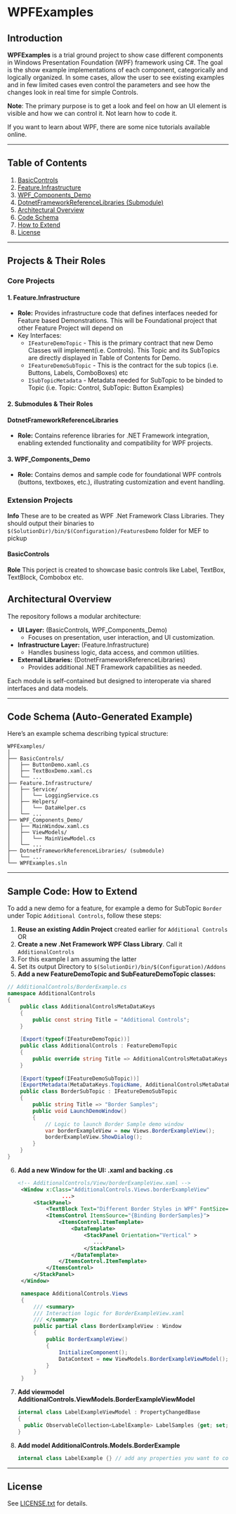 # WPFExamples

## Introduction
<!--
**WPFExamples** showcases implementations of various components in the Windows Presentation Foundation (WPF) framework using C#. The repository is designed to help developers understand, extend, and apply WPF concepts in their own projects. Each subproject demonstrates best practices for building UI controls, infrastructure features, and integration with .NET Framework libraries.
-->

**WPFExamples** is a trial ground project to show case different components in Windows Presentation Foundation (WPF) framework using C#.
The goal is the show example implementations of each component, categorically and logically organized. In some cases, allow  the user to see existing examples and in few limited cases even control the parameters and see how the changes look in real time for simple Controls.

**Note**: The primary purpose is to get a look and feel on how an UI element is visible and how we can control it. Not learn how to code it.

If you want to learn about WPF, there are some nice tutorials available online.

---

## Table of Contents

1. [BasicControls](#basiccontrols)
2. [Feature.Infrastructure](#featureinfrastructure)
3. [WPF_Components_Demo](#wpfcomponentsdemo)
4. [DotnetFrameworkReferenceLibraries (Submodule)](#dotnetframeworkreferencelibraries-submodule)
5. [Architectural Overview](#architectural-overview)
6. [Code Schema](#code-schema)
7. [How to Extend](#how-to-extend)
8. [License](#license)

---

## Projects & Their Roles

### Core Projects

#### 1. Feature.Infrastructure
- **Role:** Provides infrastructure code that defines interfaces needed for Feature based Demonstrations. This will be Foundational project that other Feature Project will depend on
- Key Interfaces:
  * `IFeatureDemoTopic` - This is the primary contract that new Demo Classes will implement(i.e. Controls). This Topic and its SubTopics are directly displayed in Table of Contents for Demo.
  * `IFeatureDemoSubTopic` - This is the contract for the sub topics (i.e. Buttons, Labels, ComboBoxes) etc
  * `ISubTopicMetadata` - Metadata needed for SubTopic to be binded to Topic (i.e. Topic: Control, SubTopic: Button Examples)

#### 2. Submodules & Their Roles

#### DotnetFrameworkReferenceLibraries
- **Role:** Contains reference libraries for .NET Framework integration, enabling extended functionality and compatibility for WPF projects.

#### 3. WPF_Components_Demo
- **Role:** Contains demos and sample code for foundational WPF controls (buttons, textboxes, etc.), illustrating customization and event handling.

### Extension Projects
**Info** These are to be created as WPF .Net Framework Class Libraries. They should output their binaries to `$(SolutionDir)/bin/$(Configuration)/FeaturesDemo` folder for MEF to pickup

#### BasicControls
**Role** This porject is created to showcase basic controls like Label, TextBox, TextBlock, Combobox etc.

## Architectural Overview

The repository follows a modular architecture:

- **UI Layer:** (BasicControls, WPF_Components_Demo)
  - Focuses on presentation, user interaction, and UI customization.
- **Infrastructure Layer:** (Feature.Infrastructure)
  - Handles business logic, data access, and common utilities.
- **External Libraries:** (DotnetFrameworkReferenceLibraries)
  - Provides additional .NET Framework capabilities as needed.

Each module is self-contained but designed to interoperate via shared interfaces and data models.

---

## Code Schema (Auto-Generated Example)

Here’s an example schema describing typical structure:

```
WPFExamples/
│
├── BasicControls/
│   ├── ButtonDemo.xaml.cs
│   ├── TextBoxDemo.xaml.cs
│   └── ...
├── Feature.Infrastructure/
│   ├── Service/
│   │   └── LoggingService.cs
│   ├── Helpers/
│   │   └── DataHelper.cs
│   └── ...
├── WPF_Components_Demo/
│   ├── MainWindow.xaml.cs
│   ├── ViewModels/
│   │   └── MainViewModel.cs
│   └── ...
├── DotnetFrameworkReferenceLibraries/ (submodule)
│   └── ...
└── WPFExamples.sln
```

---

## Sample Code: How to Extend

To add a new demo for a feature, for example a demo for SubTopic `Border` under Topic `Additional Controls`, follow these steps:

1. **Reuse an existing Addin Project** created earlier for `Additional Controls` OR
2. **Create a new .Net Framework WPF Class Library**. Call it `AdditionalControls`
3. For this example I am assuming the latter
4. Set its output Directory to `$(SolutionDir)/bin/$(Configuration)/Addons`
5. **Add a new FeatureDemoTopic and SubFeatureDemoTopic classes:**
  ```csharp
  // AdditionalControls/BorderExample.cs
  namespace AdditionalControls
  {
      public class AdditionalControlsMetaDataKeys
      {
          public const string Title = "Additional Controls";
      }
      
      [Export(typeof(IFeatureDemoTopic))]
      public class AdditionalControls : FeatureDemoTopic
      {
          public override string Title => AdditionalControlsMetaDataKeys.Title;
      }
      
      [Export(typeof(IFeatureDemoSubTopic))]
      [ExportMetadata(MetaDataKeys.TopicName, AdditionalControlsMetaDataKeys.Title)]
      public class BorderSubTopic : IFeatureDemoSubTopic
      {
          public string Title => "Border Samples";
          public void LaunchDemoWindow()
          {
              // Logic to launch Border Sample demo window
              var borderExampleView = new Views.BorderExampleView();
              borderExampleView.ShowDialog();
          }
      }
  }
  ```
6. **Add a new Window for the UI: .xaml and backing .cs**
   ```xml
   <!-- AdditionalControls/View/borderExampleView.xaml -->
    <Window x:Class="AdditionalControls.Views.borderExampleView"
                 ...>
        <StackPanel>
            <TextBlock Text="Different Border Styles in WPF" FontSize="18" FontWeight="Bold" Margin="0,0,0,10" HorizontalAlignment="Center"/>
            <ItemsControl ItemsSource="{Binding BorderSamples}">
                <ItemsControl.ItemTemplate>
                    <DataTemplate>
                        <StackPanel Orientation="Vertical" >
                           ...
                        </StackPanel>
                    </DataTemplate>
                </ItemsControl.ItemTemplate>                
            </ItemsControl>
        </StackPanel>
    </Window>
   ```

   ```C#
    namespace AdditionalControls.Views
    {
        /// <summary>
        /// Interaction logic for BorderExampleView.xaml
        /// </summary>
        public partial class BorderExampleView : Window
        {
            public BorderExampleView()
            {
                InitializeComponent();
                DataContext = new ViewModels.BorderExampleViewModel();
            }
        }
    }
   ```
7. **Add viewmodel AdditionalControls.ViewModels.BorderExampleViewModel**
   ````C#
   internal class LabelExampleViewModel : PropertyChangedBase
   {
     public ObservableCollection<LabelExample> LabelSamples {get; set;}
   }
   ````
8. **Add model AdditionalControls.Models.BorderExample**
   ````C#
   internal class LabelExample {} // add any properties you want to control
   ````
---

## License

See [LICENSE.txt](https://github.com/sreee2001/WPFExamples/blob/master/LICENSE.txt) for details.
